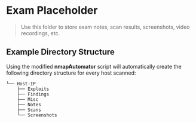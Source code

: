 # Exam Placeholder

> Use this folder to store exam notes, scan results, screenshots, video recordings, etc.

## Example Directory Structure

Using the modified **nmapAutomator** script will automatically create the following directory structure for every host scanned:

```
└── Host-IP
    ├── Exploits
    ├── Findings
    ├── Misc
    ├── Notes
    ├── Scans
    └── Screenshots
```

